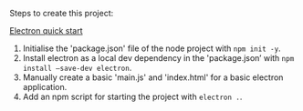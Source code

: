 Steps to create this project:

[Electron quick start](https://www.electronjs.org/docs/tutorial/quick-start)

1. Initialise the 'package.json' file of the node project with `npm init -y`.
2. Install electron as a local dev dependency in the 'package.json’ with `npm install —save-dev electron`.
3. Manually create a basic 'main.js' and 'index.html' for a basic electron application.
4. Add an npm script for starting the project with `electron .`.